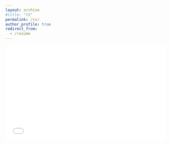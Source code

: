 ```yaml
---
layout: archive
#title: "CV"
permalink: /cv/
author_profile: true
redirect_from:
  - /resume
---
```

<embed src="../files/Hoaian_Nguyen_CV.pdf" type="application/pdf" width="100%" height="300px" />